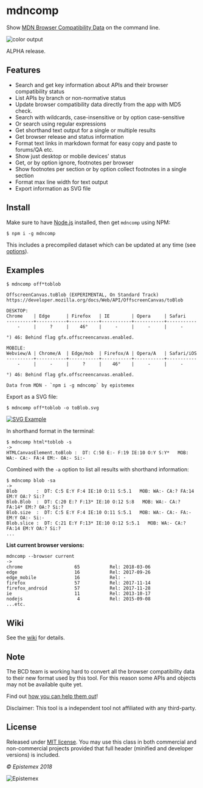 mdncomp
=======

Show [MDN Browser Compatibility Data](https://github.com/mdn/browser-compat-data) on the command line.

![color output](https://i.imgur.com/F5yfP2S.png)

ALPHA release.


Features
--------
- Search and get key information about APIs and their browser compatibility status
- List APIs by branch or non-normative status
- Update browser compatibility data directly from the app with MD5 check.
- Search with wildcards, case-insensitive or by option case-sensitive
- Or search using regular expressions
- Get shorthand text output for a single or multiple results
- Get browser release and status information
- Format text links in markdown format for easy copy and paste to forums/QA etc.
- Show just desktop or mobile devices' status
- Get, or by option ignore, footnotes per browser
- Show footnotes per section or by option collect footnotes in a single section
- Format max line width for text output
- Export information as SVG file


Install
-------
Make sure to have [Node.js](https://nodejs.org/en/) installed, then get `mdncomp` using NPM:

    $ npm i -g mdncomp

This includes a precompiled dataset which can be updated at any time (see [options](https://github.com/epistemex/mdncomp/wiki/Options-for-mdncomp#--update---fupdate---cupdate)).


Examples
--------

```text
$ mdncomp off*toblob

OffscreenCanvas.toBlob (EXPERIMENTAL, On Standard Track)
https://developer.mozilla.org/docs/Web/API/OffscreenCanvas/toBlob

DESKTOP:
Chrome    | Edge      | Firefox   | IE        | Opera     | Safari
----------+-----------+-----------+-----------+-----------+-----------
    -     |     ?     |    46°    |     -     |     -     |     -

°) 46: Behind flag gfx.offscreencanvas.enabled.

MOBILE:
Webview/A | Chrome/A  | Edge/mob  | Firefox/A | Opera/A   | Safari/iOS
----------+-----------+-----------+-----------+-----------+-----------
    -     |     -     |     ?     |    46°    |     -     |     -

°) 46: Behind flag gfx.offscreencanvas.enabled.

Data from MDN - `npm i -g mdncomp` by epistemex
```

Export as a SVG file:

```text
$ mdncomp off*toblob -o toBlob.svg
```

[![SVG Example](https://i.imgur.com/sZhEnYM.png)](https://developer.mozilla.org/docs/Web/API/OffscreenCanvas/toBlob)

In shorthand format in the terminal:

```text
$ mdncomp html*toblob -s
->
HTMLCanvasElement.toBlob :  DT: C:50 E:- F:19 IE:10 O:Y S:Y*   MOB: WA:- CA:- FA:4 EM:- OA:- Si:-
```

Combined with the `-a` option to list all results with shorthand information:
```text
$ mdncomp blob -sa
->
Blob       :  DT: C:5 E:Y F:4 IE:10 O:11 S:5.1   MOB: WA:- CA:? FA:14 EM:Y OA:? Si:?
Blob.Blob  :  DT: C:20 E:? F:13* IE:10 O:12 S:8   MOB: WA:- CA:? FA:14* EM:? OA:? Si:?
Blob.size  :  DT: C:5 E:Y F:4 IE:10 O:11 S:5.1   MOB: WA:- CA:- FA:- EM:Y OA:- Si:-
Blob.slice :  DT: C:21 E:Y F:13* IE:10 O:12 S:5.1   MOB: WA:- CA:? FA:14 EM:Y OA:? Si:?
...
```

**List current browser versions:**

```text
mdncomp --browser current
->
chrome                   65           Rel: 2018-03-06
edge                     16           Rel: 2017-09-26
edge_mobile              16           Rel: -
firefox                  57           Rel: 2017-11-14
firefox_android          57           Rel: 2017-11-28
ie                       11           Rel: 2013-10-17
nodejs                    4           Rel: 2015-09-08
...etc.
```

Wiki
----
See the [wiki](https://github.com/epistemex/mdncomp/wiki) for details.


Note
----
The BCD team is working hard to convert all the browser compatibility
data to their new format used by this tool. For this reason some APIs
and objects may not be available quite yet.

Find out [how you can help them out](https://developer.mozilla.org/en-US/docs/MDN/Contribute/Structures/Compatibility_tables)!

Disclaimer: This tool is a independent tool not affiliated with any third-party.


License
-------
Released under [MIT license](http://choosealicense.com/licenses/mit/). You may use this class in both commercial and non-commercial projects provided that full header (minified and developer versions) is included.

*&copy; Epistemex 2018*

![Epistemex](https://i.imgur.com/GP6Q3v8.png)
